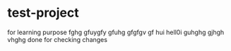 # test-project
for learning purpose 
fghg gfuygfy gfuhg gfgfgv gf hui hell0i guhghg gjhgh vhghg
done for checking changes

